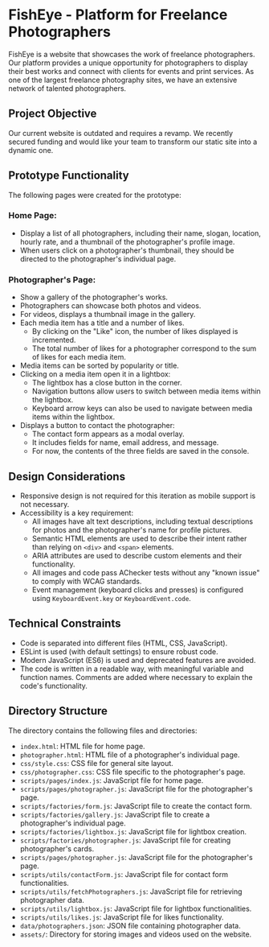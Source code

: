 # FishEye - Platform for Freelance Photographers

FishEye is a website that showcases the work of freelance photographers. Our platform provides a unique opportunity for photographers to display their best works and connect with clients for events and print services. As one of the largest freelance photography sites, we have an extensive network of talented photographers.

## Project Objective

Our current website is outdated and requires a revamp. We recently secured funding and would like your team to transform our static site into a dynamic one.

## Prototype Functionality

The following pages were created for the prototype:

### Home Page:

-   Display a list of all photographers, including their name, slogan, location, hourly rate, and a thumbnail of the photographer's profile image.
-   When users click on a photographer's thumbnail, they should be directed to the photographer's individual page.

### Photographer's Page:

-   Show a gallery of the photographer's works.
-   Photographers can showcase both photos and videos.
-   For videos, displays a thumbnail image in the gallery.
-   Each media item has a title and a number of likes.
    -   By clicking on the "Like" icon, the number of likes displayed is incremented.
    -   The total number of likes for a photographer correspond to the sum of likes for each media item.
-   Media items can be sorted by popularity or title.
-   Clicking on a media item open it in a lightbox:
    -   The lightbox has a close button in the corner.
    -   Navigation buttons allow users to switch between media items within the lightbox.
    -   Keyboard arrow keys can also be used to navigate between media items within the lightbox.
-   Displays a button to contact the photographer:
    -   The contact form appears as a modal overlay.
    -   It includes fields for name, email address, and message.
    -   For now, the contents of the three fields are saved in the console.

## Design Considerations

-   Responsive design is not required for this iteration as mobile support is not necessary.
-   Accessibility is a key requirement:
    -   All images have alt text descriptions, including textual descriptions for photos and the photographer's name for profile pictures.
    -   Semantic HTML elements are used to describe their intent rather than relying on `<div>` and `<span>` elements.
    -   ARIA attributes are used to describe custom elements and their functionality.
    -   All images and code pass AChecker tests without any "known issue" to comply with WCAG standards.
    -   Event management (keyboard clicks and presses) is configured using `KeyboardEvent.key` or `KeyboardEvent.code`.

## Technical Constraints

-   Code is separated into different files (HTML, CSS, JavaScript).
-   ESLint is used (with default settings) to ensure robust code.
-   Modern JavaScript (ES6) is used and deprecated features are avoided.
-   The code is written in a readable way, with meaningful variable and function names. Comments are added where necessary to explain the code's functionality.

## Directory Structure

The directory contains the following files and directories:

-   `index.html`: HTML file for home page.
-   `photographer.html`: HTML file of a photographer's individual page.
-   `css/style.css`: CSS file for general site layout.
-   `css/photographer.css`: CSS file specific to the photographer's page.
-   `scripts/pages/index.js`: JavaScript file for home page.
-   `scripts/pages/photographer.js`: JavaScript file for the photographer's page.
-   `scripts/factories/form.js`: JavaScript file to create the contact form.
-   `scripts/factories/gallery.js`: JavaScript file to create a photographer's individual page.
-   `scripts/factories/lightbox.js`: JavaScript file for lightbox creation.
-   `scripts/factories/photographer.js`: JavaScript file for creating photographer's cards.
-   `scripts/pages/photographer.js`: JavaScript file for the photographer's page.
-   `scripts/utils/contactForm.js`: JavaScript file for contact form functionalities.
-   `scripts/utils/fetchPhotographers.js`: JavaScript file for retrieving photographer data.
-   `scripts/utils/lightbox.js`: JavaScript file for lightbox functionalities.
-   `scripts/utils/likes.js`: JavaScript file for likes functionality.
-   `data/photographers.json`: JSON file containing photographer data.
-   `assets/`: Directory for storing images and videos used on the website.
